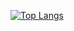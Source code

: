 
[![Top Langs](https://github-readme-stats.vercel.app/api/top-langs/?username=itzTheMeow&layout=compact)](https://github.com/anuraghazra/github-readme-stats)
